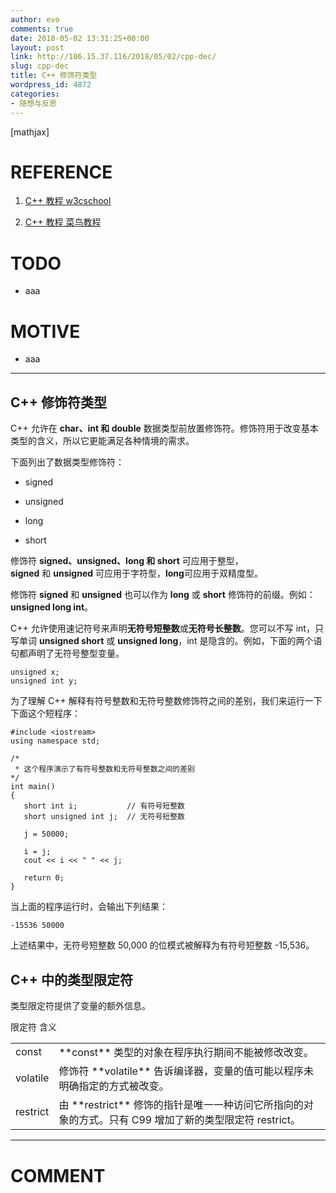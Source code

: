 ```yaml
---
author: evo
comments: true
date: 2018-05-02 13:31:25+00:00
layout: post
link: http://106.15.37.116/2018/05/02/cpp-dec/
slug: cpp-dec
title: C++ 修饰符类型
wordpress_id: 4872
categories:
- 随想与反思
---
```


<!-- more -->

[mathjax]


# REFERENCE





 	
  1. [C++ 教程 w3cschool](https://www.w3cschool.cn/cpp/)

 	
  2. [C++ 教程 菜鸟教程](http://www.runoob.com/cplusplus/cpp-tutorial.html)




# TODO





 	
  * aaa




# MOTIVE





 	
  * aaa





* * *





## C++ 修饰符类型


C++ 允许在 **char、int 和 double** 数据类型前放置修饰符。修饰符用于改变基本类型的含义，所以它更能满足各种情境的需求。

下面列出了数据类型修饰符：



 	
  * signed

 	
  * unsigned

 	
  * long

 	
  * short


修饰符 **signed、unsigned、long 和 short** 可应用于整型，**signed** 和 **unsigned** 可应用于字符型，**long**可应用于双精度型。

修饰符 **signed** 和 **unsigned** 也可以作为 **long** 或 **short** 修饰符的前缀。例如：**unsigned long int**。

C++ 允许使用速记符号来声明**无符号短整数**或**无符号长整数**。您可以不写 int，只写单词 **unsigned short** 或 **unsigned long**，int 是隐含的。例如，下面的两个语句都声明了无符号整型变量。

    
    unsigned x;
    unsigned int y;
    


为了理解 C++ 解释有符号整数和无符号整数修饰符之间的差别，我们来运行一下下面这个短程序：

    
    #include <iostream>
    using namespace std;
     
    /* 
     * 这个程序演示了有符号整数和无符号整数之间的差别
    */
    int main()
    {
       short int i;           // 有符号短整数
       short unsigned int j;  // 无符号短整数
    
       j = 50000;
    
       i = j;
       cout << i << " " << j;
    
       return 0;
    }


当上面的程序运行时，会输出下列结果：

    
    -15536 50000
    


上述结果中，无符号短整数 50,000 的位模式被解释为有符号短整数 -15,536。


## C++ 中的类型限定符


类型限定符提供了变量的额外信息。
<table class="reference notranslate " >
<tbody >
<tr >
限定符
含义
</tr>
<tr >

<td >const
</td>

<td >**const** 类型的对象在程序执行期间不能被修改改变。
</td>
</tr>
<tr >

<td >volatile
</td>

<td >修饰符 **volatile** 告诉编译器，变量的值可能以程序未明确指定的方式被改变。
</td>
</tr>
<tr >

<td >restrict
</td>

<td >由 **restrict** 修饰的指针是唯一一种访问它所指向的对象的方式。只有 C99 增加了新的类型限定符 restrict。
</td>
</tr>
</tbody>
</table>






















* * *





# COMMENT



